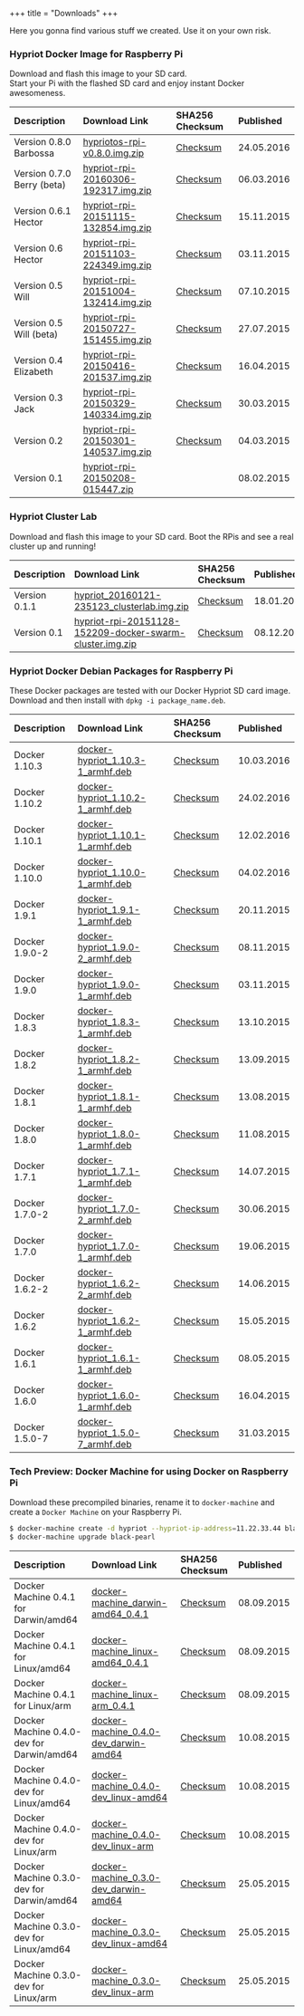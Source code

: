 +++
title = "Downloads"
+++

Here you gonna find various stuff we created. Use it on your own risk.


### Hypriot Docker Image for Raspberry Pi
Download and flash this image to your SD card.  
Start your Pi with the flashed SD card and enjoy instant Docker awesomeness.

| Description                | Download Link                                                                                            | SHA256 Checksum                                                                      | Published  |
| :------------------------- | :--------------------------------------------------------------------------------------------------------| :------------------------------------------------------------------------------------| :----------|
| Version 0.8.0 Barbossa     | [hypriotos-rpi-v0.8.0.img.zip](https://downloads.hypriot.com/hypriotos-rpi-v0.8.0.img.zip)               | [Checksum](https://downloads.hypriot.com/hypriotos-rpi-v0.8.0.img.zip.sha256)        | 24.05.2016 |
| Version 0.7.0 Berry (beta) | [hypriot-rpi-20160306-192317.img.zip](https://downloads.hypriot.com/hypriot-rpi-20160306-192317.img.zip) | [Checksum](https://downloads.hypriot.com/hypriot-rpi-20160306-192317.img.zip.sha256) | 06.03.2016 |
| Version 0.6.1 Hector       | [hypriot-rpi-20151115-132854.img.zip](https://downloads.hypriot.com/hypriot-rpi-20151115-132854.img.zip) | [Checksum](https://downloads.hypriot.com/hypriot-rpi-20151115-132854.img.zip.sha256) | 15.11.2015 |
| Version 0.6 Hector         | [hypriot-rpi-20151103-224349.img.zip](https://downloads.hypriot.com/hypriot-rpi-20151103-224349.img.zip) | [Checksum](https://downloads.hypriot.com/hypriot-rpi-20151103-224349.img.zip.sha256) | 03.11.2015 |
| Version 0.5 Will           | [hypriot-rpi-20151004-132414.img.zip](https://downloads.hypriot.com/hypriot-rpi-20151004-132414.img.zip) | [Checksum](https://downloads.hypriot.com/hypriot-rpi-20151004-132414.img.zip.sha256) | 07.10.2015 |
| Version 0.5 Will (beta)    | [hypriot-rpi-20150727-151455.img.zip](https://downloads.hypriot.com/hypriot-rpi-20150727-151455.img.zip) | [Checksum](https://downloads.hypriot.com/hypriot-rpi-20150727-151455.img.zip.sha256) | 27.07.2015 |
| Version 0.4 Elizabeth      | [hypriot-rpi-20150416-201537.img.zip](https://downloads.hypriot.com/hypriot-rpi-20150416-201537.img.zip) | [Checksum](https://downloads.hypriot.com/hypriot-rpi-20150416-201537.img.zip.sha256) | 16.04.2015 |
| Version 0.3 Jack           | [hypriot-rpi-20150329-140334.img.zip](https://downloads.hypriot.com/hypriot-rpi-20150329-140334.img.zip) | [Checksum](https://downloads.hypriot.com/hypriot-rpi-20150329-140334.img.zip.sha256) | 30.03.2015 |
| Version 0.2                | [hypriot-rpi-20150301-140537.img.zip](https://downloads.hypriot.com/hypriot-rpi-20150301-140537.img.zip) | [Checksum](https://downloads.hypriot.com/hypriot-rpi-20150301-140537.img.zip.sha256) | 04.03.2015 |
| Version 0.1                | [hypriot-rpi-20150208-015447.zip](https://downloads.hypriot.com/hypriot-rpi-20150208-015447.zip)         |                                                                                      | 08.02.2015 |


### Hypriot Cluster Lab
Download and flash this image to your SD card. Boot the RPis and see a real cluster up and running!  

| Description                                                                                                                            | Download Link                                                                                                                                     | SHA256 Checksum                                                                                         | Published  |
|:-------------------------------------------------------------------------------------------------------------------------------------- |:--------------------------------------------------------------------------------------------------------------------------------------------------|:--------------------------------------------------------------------------------------------------------|:------------|
| Version 0.1.1  | [hypriot_20160121-235123_clusterlab.img.zip](https://downloads.hypriot.com/hypriot_20160121-235123_clusterlab.img.zip) | [Checksum](https://downloads.hypriot.com/hypriot_20160121-235123_clusterlab.img.zip.sha256) | 18.01.2016 |
| Version 0.1 | [hypriot-rpi-20151128-152209-docker-swarm-cluster.img.zip](https://downloads.hypriot.com/hypriot-rpi-20151128-152209-docker-swarm-cluster.img.zip) | [Checksum](https://downloads.hypriot.com/hypriot-rpi-20151128-152209-docker-swarm-cluster.img.zip.sha25) | 08.12.2015 |


### Hypriot Docker Debian Packages for Raspberry Pi
These Docker packages are tested with our Docker Hypriot SD card image.  
Download and then install with `dpkg -i package_name.deb`.

| Description        | Download Link                                                                                                | SHA256 Checksum                                                                      | Published  |
| :----------------- | :------------------------------------------------------------------------------------------------------------| :------------------------------------------------------------------------------------| :----------|
| Docker 1.10.3 | [docker-hypriot_1.10.3-1_armhf.deb](https://downloads.hypriot.com/docker-hypriot_1.10.3-1_armhf.deb)       | [Checksum](https://downloads.hypriot.com/docker-hypriot_1.10.3-1_armhf.deb.sha256)    | 10.03.2016 |
| Docker 1.10.2 | [docker-hypriot_1.10.2-1_armhf.deb](https://downloads.hypriot.com/docker-hypriot_1.10.2-1_armhf.deb)       | [Checksum](https://downloads.hypriot.com/docker-hypriot_1.10.2-1_armhf.deb.sha256)    | 24.02.2016 |
| Docker 1.10.1 | [docker-hypriot_1.10.1-1_armhf.deb](https://downloads.hypriot.com/docker-hypriot_1.10.1-1_armhf.deb)       | [Checksum](https://downloads.hypriot.com/docker-hypriot_1.10.1-1_armhf.deb.sha256)    | 12.02.2016 |
| Docker 1.10.0 | [docker-hypriot_1.10.0-1_armhf.deb](https://downloads.hypriot.com/docker-hypriot_1.10.0-1_armhf.deb)       | [Checksum](https://downloads.hypriot.com/docker-hypriot_1.10.0-1_armhf.deb.sha256)    | 04.02.2016 |
| Docker 1.9.1 | [docker-hypriot_1.9.1-1_armhf.deb](https://downloads.hypriot.com/docker-hypriot_1.9.1-1_armhf.deb)       | [Checksum](https://downloads.hypriot.com/docker-hypriot_1.9.1-1_armhf.deb.sha256)    | 20.11.2015 |
| Docker 1.9.0-2 | [docker-hypriot_1.9.0-2_armhf.deb](https://downloads.hypriot.com/docker-hypriot_1.9.0-2_armhf.deb)               | [Checksum](https://downloads.hypriot.com/docker-hypriot_1.9.0-2_armhf.deb.sha256)        | 08.11.2015 |
| Docker 1.9.0 | [docker-hypriot_1.9.0-1_armhf.deb](https://downloads.hypriot.com/docker-hypriot_1.9.0-1_armhf.deb)               | [Checksum](https://downloads.hypriot.com/docker-hypriot_1.9.0-1_armhf.deb.sha256)        | 03.11.2015 |
| Docker 1.8.3 | [docker-hypriot_1.8.3-1_armhf.deb](https://downloads.hypriot.com/docker-hypriot_1.8.3-1_armhf.deb)       | [Checksum](https://downloads.hypriot.com/docker-hypriot_1.8.3-1_armhf.deb.sha256)    | 13.10.2015 |
| Docker 1.8.2 | [docker-hypriot_1.8.2-1_armhf.deb](https://downloads.hypriot.com/docker-hypriot_1.8.2-1_armhf.deb)       | [Checksum](https://downloads.hypriot.com/docker-hypriot_1.8.2-1_armhf.deb.sha256)    | 13.09.2015 |
| Docker 1.8.1 | [docker-hypriot_1.8.1-1_armhf.deb](https://downloads.hypriot.com/docker-hypriot_1.8.1-1_armhf.deb)       | [Checksum](https://downloads.hypriot.com/docker-hypriot_1.8.1-1_armhf.deb.sha256)    | 13.08.2015 |
| Docker 1.8.0 | [docker-hypriot_1.8.0-1_armhf.deb](https://downloads.hypriot.com/docker-hypriot_1.8.0-1_armhf.deb)       | [Checksum](https://downloads.hypriot.com/docker-hypriot_1.8.0-1_armhf.deb.sha256)    | 11.08.2015 |
| Docker 1.7.1   | [docker-hypriot_1.7.1-1_armhf.deb](https://downloads.hypriot.com/docker-hypriot_1.7.1-1_armhf.deb)               | [Checksum](https://downloads.hypriot.com/docker-hypriot_1.7.1-1_armhf.deb.sha256)        | 14.07.2015 |
| Docker 1.7.0-2 | [docker-hypriot_1.7.0-2_armhf.deb](https://downloads.hypriot.com/docker-hypriot_1.7.0-2_armhf.deb)       | [Checksum](https://downloads.hypriot.com/docker-hypriot_1.7.0-2_armhf.deb.sha256)    | 30.06.2015 |
| Docker 1.7.0 | [docker-hypriot_1.7.0-1_armhf.deb](https://downloads.hypriot.com/docker-hypriot_1.7.0-1_armhf.deb)       | [Checksum](https://downloads.hypriot.com/docker-hypriot_1.7.0-1_armhf.deb.sha256)    | 19.06.2015 |
| Docker 1.6.2-2 | [docker-hypriot_1.6.2-2_armhf.deb](https://downloads.hypriot.com/docker-hypriot_1.6.2-2_armhf.deb)       | [Checksum](https://downloads.hypriot.com/docker-hypriot_1.6.2-2_armhf.deb.sha256)    | 14.06.2015 |
| Docker 1.6.2   | [docker-hypriot_1.6.2-1_armhf.deb](https://downloads.hypriot.com/docker-hypriot_1.6.2-1_armhf.deb)       | [Checksum](https://downloads.hypriot.com/docker-hypriot_1.6.2-1_armhf.deb.sha256)    | 15.05.2015 |
| Docker 1.6.1   | [docker-hypriot_1.6.1-1_armhf.deb](https://downloads.hypriot.com/docker-hypriot_1.6.1-1_armhf.deb)       | [Checksum](https://downloads.hypriot.com/docker-hypriot_1.6.1-1_armhf.deb.sha256)    | 08.05.2015 |
| Docker 1.6.0   | [docker-hypriot_1.6.0-1_armhf.deb](https://downloads.hypriot.com/docker-hypriot_1.6.0-1_armhf.deb)       | [Checksum](https://downloads.hypriot.com/docker-hypriot_1.6.0-1_armhf.deb.sha256)    | 16.04.2015 |
| Docker 1.5.0-7     | [docker-hypriot_1.5.0-7_armhf.deb](httpss://downloads.hypriot.com/docker-hypriot_1.5.0-7_armhf.deb)               | [Checksum](httpss://downloads.hypriot.com/docker-hypriot_1.5.0-7_armhf.deb.sha256)        | 31.03.2015 |


### Tech Preview: Docker Machine for using Docker on Raspberry Pi
Download these precompiled binaries, rename it to `docker-machine` and create a `Docker Machine` on your Raspberry Pi.

```bash
$ docker-machine create -d hypriot --hypriot-ip-address=11.22.33.44 black-pearl
$ docker-machine upgrade black-pearl
```

| Description        | Download Link                                                                                        | SHA256 Checksum                                                                  | Published  |
| :----------------- | :----------------------------------------------------------------------------------------------------| :--------------------------------------------------------------------------------| :----------|
| Docker Machine 0.4.1 for Darwin/amd64   | [docker-machine_darwin-amd64_0.4.1](https://downloads.hypriot.com/docker-machine_darwin-amd64_0.4.1) | [Checksum](https://downloads.hypriot.com/docker-machine_darwin-amd64_0.4.1.sha256) | 08.09.2015 |
| Docker Machine 0.4.1 for Linux/amd64    | [docker-machine_linux-amd64_0.4.1](https://downloads.hypriot.com/docker-machine_linux-amd64_0.4.1) | [Checksum](https://downloads.hypriot.com/docker-machine_linux-amd64_0.4.1.sha256) | 08.09.2015 |
| Docker Machine 0.4.1 for Linux/arm      | [docker-machine_linux-arm_0.4.1](https://downloads.hypriot.com/docker-machine_linux-arm_0.4.1)  | [Checksum](https://downloads.hypriot.com/docker-machine_linux-arm_0.4.1.sha256) | 08.09.2015 |
| Docker Machine 0.4.0-dev for Darwin/amd64   | [docker-machine_0.4.0-dev_darwin-amd64](https://downloads.hypriot.com/docker-machine_0.4.0-dev_darwin-amd64) | [Checksum](https://downloads.hypriot.com/docker-machine_0.4.0-dev_darwin-amd64.sha256) | 10.08.2015 |
| Docker Machine 0.4.0-dev for Linux/amd64    | [docker-machine_0.4.0-dev_linux-amd64](https://downloads.hypriot.com/docker-machine_0.4.0-dev_linux-amd64) | [Checksum](https://downloads.hypriot.com/docker-machine_0.4.0-dev_linux-amd64.sha256) | 10.08.2015 |
| Docker Machine 0.4.0-dev for Linux/arm      | [docker-machine_0.4.0-dev_linux-arm](https://downloads.hypriot.com/docker-machine_0.4.0-dev_linux-arm)  | [Checksum](https://downloads.hypriot.com/docker-machine_0.4.0-dev_linux-arm.sha256) | 10.08.2015 |
| Docker Machine 0.3.0-dev for Darwin/amd64   | [docker-machine_0.3.0-dev_darwin-amd64](https://downloads.hypriot.com/docker-machine_0.3.0-dev_darwin-amd64) | [Checksum](https://downloads.hypriot.com/docker-machine_0.3.0-dev_darwin-amd64.sha256) | 25.05.2015 |
| Docker Machine 0.3.0-dev for Linux/amd64    | [docker-machine_0.3.0-dev_linux-amd64](https://downloads.hypriot.com/docker-machine_0.3.0-dev_linux-amd64) | [Checksum](https://downloads.hypriot.com/docker-machine_0.3.0-dev_linux-amd64.sha256) | 25.05.2015 |
| Docker Machine 0.3.0-dev for Linux/arm      | [docker-machine_0.3.0-dev_linux-arm](https://downloads.hypriot.com/docker-machine_0.3.0-dev_linux-arm)  | [Checksum](https://downloads.hypriot.com/docker-machine_0.3.0-dev_linux-arm.sha256) | 25.05.2015 |
